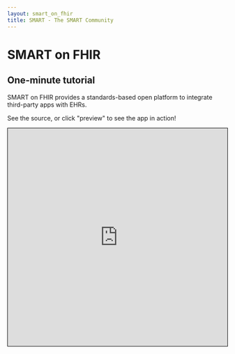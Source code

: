 ```yaml
---
layout: smart_on_fhir
title: SMART - The SMART Community
---
```


# SMART on FHIR

## One-minute tutorial

SMART on FHIR provides a standards-based open platform to integrate third-party
apps with EHRs.

See the source, or click "preview" to see the app in action!

<iframe
  style="border: 1px solid black"
  src="http://embed.plnkr.co/DOm4EQD1J5lhph51kuuK/preview"
  width="100%" height="500px" />

// fin.
